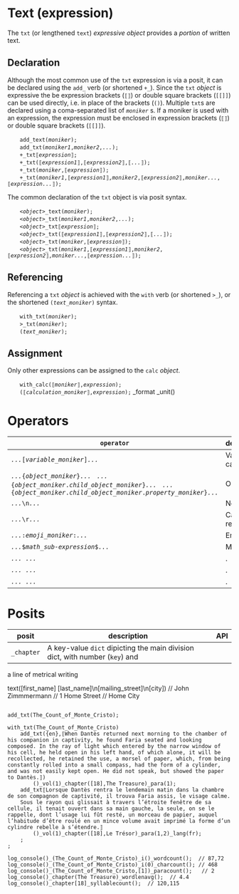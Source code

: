 # Text (expression)
The `txt` (or lengthened `text`) *expressive object* provides a _portion_ of written text.

<a name="declare"></a>
## Declaration
Although the most common use of the `txt` expression is via a posit, it can be declared using the `add_` verb (or shortened `+_`). Since the `txt` *object* is expressive the be expression brackets (`⟦⟧`) or double square brackets (`[[]]`) can be used directly, i.e. in place of the brackets (`()`). Multiple `txt`s are declared using a coma-separated list of *`moniker`* s.  If a moniker is used with an expression, the expression must be enclosed in expression brackets (`⟦⟧`) or double square brackets (`[[]]`).

&nbsp;&nbsp;&nbsp;&nbsp;&nbsp;&nbsp; `add_text(`*`moniker`*`);`<br>
&nbsp;&nbsp;&nbsp;&nbsp;&nbsp;&nbsp; `add_txt(`*`moniker1`*`,`*`moniker2`*`,`*`...`*`);`<br>
&nbsp;&nbsp;&nbsp;&nbsp;&nbsp;&nbsp; `+_txt⟦`*`expression`*`⟧;`<br>
&nbsp;&nbsp;&nbsp;&nbsp;&nbsp;&nbsp; `+_txt(⟦`*`expression1`*`⟧,⟦`*`expression2`*`⟧,⟦`*`...`*`⟧);`<br>
&nbsp;&nbsp;&nbsp;&nbsp;&nbsp;&nbsp; `+_txt(`*`moniker`*`,⟦`*`expression`*`⟧);`<br>
&nbsp;&nbsp;&nbsp;&nbsp;&nbsp;&nbsp; `+_txt(`*`moniker1`*`,⟦`*`expression1`*`⟧,`*`moniker2`*`,⟦`*`expression2`*`⟧,`*`moniker...`*`,⟦`*`expression...`*`⟧);`

The common declaration of the `txt` object is via posit syntax.

&nbsp;&nbsp;&nbsp;&nbsp;&nbsp;&nbsp; *`<object>`*`_text(`*`moniker`*`);`<br>
&nbsp;&nbsp;&nbsp;&nbsp;&nbsp;&nbsp; *`<object>`*`_txt(`*`moniker1`*`,`*`moniker2`*`,`*`...`*`);`<br>
&nbsp;&nbsp;&nbsp;&nbsp;&nbsp;&nbsp; *`<object>`*`_txt⟦`*`expression`*`⟧;`<br>
&nbsp;&nbsp;&nbsp;&nbsp;&nbsp;&nbsp; *`<object>`*`_txt(⟦`*`expression1`*`⟧,⟦`*`expression2`*`⟧,⟦`*`...`*`⟧);`<br>
&nbsp;&nbsp;&nbsp;&nbsp;&nbsp;&nbsp; *`<object>`*`_txt(`*`moniker`*`,⟦`*`expression`*`⟧);`<br>
&nbsp;&nbsp;&nbsp;&nbsp;&nbsp;&nbsp; *`<object>`*`_txt(`*`moniker1`*`,⟦`*`expression1`*`⟧,`*`moniker2`*`,⟦`*`expression2`*`⟧,`*`moniker...`*`,⟦`*`expression...`*`⟧);`

<a name="reference"></a>
## Referencing
Referencing a `txt` *object* is achieved with the `with` verb (or shortened `>_`), or the shortened `(`*`text_moniker`*`)` syntax. 

&nbsp;&nbsp;&nbsp;&nbsp;&nbsp;&nbsp; `with_txt(`*`moniker`*`);`<br>
&nbsp;&nbsp;&nbsp;&nbsp;&nbsp;&nbsp; `>_txt(`*`moniker`*`);`<br>
&nbsp;&nbsp;&nbsp;&nbsp;&nbsp;&nbsp; `(`*`text_moniker`*`);`

<a name="assign"></a>
## Assignment
Only other expressions can be assigned to the `calc` *object*.

&nbsp;&nbsp;&nbsp;&nbsp;&nbsp;&nbsp; `with_calc(⟦`*`moniker`*`⟧,`*`expression`*`);`<br>
&nbsp;&nbsp;&nbsp;&nbsp;&nbsp;&nbsp; `(⟦`*`calculation_moniker`*`⟧,`*`expression`*`);`
_format
_unit()

# Operators

| `operator` | description | API |
| --- | --- | --- |
| <a name="[]"></a> *`...`*`[`*`variable_moniker`*`]`*`...`* | Variable call. | [variable](../special/var.md) |
| <a name="{}"></a> *`...`*`{`*`object_moniker`*`}`*`...`* &nbsp; *`...`*`{`*`object_moniker`*`.`*`child_object_moniker`*`}`*`...`* &nbsp; *`...`*`{`*`object_moniker`*`.`*`child_object_moniker`*`.`*`property_moniker`*`}`*`...`*  | Object call. | [object](./obj/object.md) |
| <a name="_r"></a> *`...`*`\n`*`...`*  | New line. | [](/md) |
| <a name="_n"></a> *`...`*`\r`*`...`* | Carriage return. | [](/md) |
| <a name="emoji"></a> *`...`*`:`*`emoji_moniker`*`:`*`...`* | Emoji. | [emoji](../special/emoji.md) |
| <a name=""></a> *`...`*`$`*`math_sub-expression`*`$`*`...`* | Maths. | [math](../funct/math.md) |
| <a name=""></a> *`...`*` `*`...`* | . | [](/md) |
| <a name=""></a> *`...`*` `*`...`* | . | [](/md) |
| <a name=""></a> *`...`*` `*`...`* | . | [](/md) |



<a name="posit"></a>
# Posits

| posit | description | API |
| --- | -------- | --- |
| <a name="chapter"> `_chapter` | A key-value `dict` dipicting the main division dict, with number (`key`) and 


 a line of metrical writing

text([first_name] [last_name]\n[mailing_street]\n[city])
// John Zimmmermann
// 1 Home Street
// Home City



```diego

add_txt(The_Count_of_Monte_Cristo);

with_txt(The_Count_of_Monte_Cristo)
    add_txt({en},⟦When Dantès returned next morning to the chamber of his companion in captivity, he found Faria seated and looking composed. In the ray of light which entered by the narrow window of his cell, he held open in his left hand, of which alone, it will be recollected, he retained the use, a morsel of paper, which, from being constantly rolled into a small compass, had the form of a cylinder, and was not easily kept open. He did not speak, but showed the paper to Dantès.⟧)
        ()_vol(1)_chapter([18],The Treasure)_para(1);
    add_txt⟦Lorsque Dantès rentra le lendemain matin dans la chambre de son compagnon de captivité, il trouva Faria assis, le visage calme.
    Sous le rayon qui glissait à travers l’étroite fenêtre de sa cellule, il tenait ouvert dans sa main gauche, la seule, on se le rappelle, dont l’usage lui fût resté, un morceau de papier, auquel l’habitude d’être roulé en un mince volume avait imprimé la forme d’un cylindre rebelle à s’étendre.⟧
        ()_vol(1)_chapter([18],Le Trésor)_para(1,2)_lang(fr);
    ;
;

log_console()_(The_Count_of_Monte_Cristo)_i()_wordcount();  // 87,72
log_console()_(The_Count_of_Monte_Cristo)_i(0)_charcount(); // 468
log_console()_(The_Count_of_Monte_Cristo,[1])_paracount();   // 2
log_console()_chapter(The Treasure)_wordlenavg();  // 4.4
log_console()_chapter[18]_syllablecount();  // 120,115
```

<!-- https://wordcounter.net/ -->